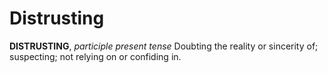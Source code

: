 # Distrusting

**DISTRUSTING**, _participle present tense_ Doubting the reality or sincerity of; suspecting; not relying on or confiding in.